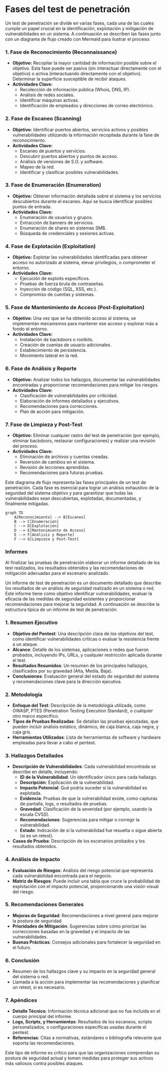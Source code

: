 # Fases del test de penetración

Un test de penetración se divide en varias fases, cada una de las cuales cumple un papel crucial en la identificación, explotación y mitigación de vulnerabilidades en un sistema. A continuación se describen las fases junto con un diagrama de flujo creado con Mermaid para ilustrar el proceso:

### 1. **Fase de Reconocimiento (Reconnaissance)**
   - **Objetivo:** Recopilar la mayor cantidad de información posible sobre el objetivo. Esta fase puede ser pasiva (sin interactuar directamente con el objetivo) o activa (interactuando directamente con el objetivo). Determinar la superficie susceptible de recibir ataques.
   - **Actividades Clave:**
     - Recolección de información pública (Whois, DNS, IP).
     - Análisis de redes sociales.
     - Identificar máquinas activas.
     - Identificación de empleados y direcciones de correo electrónico.

### 2. **Fase de Escaneo (Scanning)**
   - **Objetivo:** Identificar puertos abiertos, servicios activos y posibles vulnerabilidades utilizando la información recopilada durante la fase de reconocimiento.
   - **Actividades Clave:**
     - Escaneo de puertos y servicios.
     - Descubrir puertos abiertos y puntos de acceso.
     - Análisis de versiones de S.O. y software.
     - Mapeo de la red.
     - Identificar y clasificar posibles vulnerabilidades.

### 3. **Fase de Enumeración (Enumeration)**
   - **Objetivo:** Obtener información detallada sobre el sistema y los servicios descubiertos durante el escaneo. Aquí se busca identificar posibles puntos de entrada.
   - **Actividades Clave:**
     - Enumeración de usuarios y grupos.
     - Extracción de banners de servicios.
     - Enumeración de shares en sistemas SMB.
     - Búsqueda de credenciales y sesiones activas.

### 4. **Fase de Explotación (Exploitation)**
   - **Objetivo:** Explotar las vulnerabilidades identificadas para obtener acceso no autorizado al sistema, elevar privilegios, o comprometer el entorno.
   - **Actividades Clave:**
     - Ejecución de exploits específicos.
     - Pruebas de fuerza bruta de contraseñas.
     - Inyección de código (SQL, XSS, etc.).
     - Compromiso de cuentas y sistemas.

### 5. **Fase de Mantenimiento de Acceso (Post-Exploitation)**
   - **Objetivo:** Una vez que se ha obtenido acceso al sistema, se implementan mecanismos para mantener ese acceso y explorar más a fondo el entorno.
   - **Actividades Clave:**
     - Instalación de backdoors o rootkits.
     - Creación de cuentas de usuario adicionales.
     - Establecimiento de persistencia.
     - Movimiento lateral en la red.

### 6. **Fase de Análisis y Reporte**
   - **Objetivo:** Analizar todos los hallazgos, documentar las vulnerabilidades encontradas y proporcionar recomendaciones para mitigar los riesgos.
   - **Actividades Clave:**
     - Clasificación de vulnerabilidades por criticidad.
     - Elaboración de informes detallados y ejecutivos.
     - Recomendaciones para correcciones.
     - Plan de acción para mitigación.

### 7. **Fase de Limpieza y Post-Test**

   - **Objetivo:** Eliminar cualquier rastro del test de penetración (por ejemplo, eliminar backdoors, restaurar configuraciones) y realizar una revisión del proceso.
   - **Actividades Clave:**
     - Eliminación de archivos y cuentas creadas.
     - Reversión de cambios en el sistema.
     - Revisión de lecciones aprendidas.
     - Recomendaciones para futuras pruebas.



Este diagrama de flujo representa las fases principales de un test de penetración. Cada fase es esencial para lograr un análisis exhaustivo de la seguridad del sistema objetivo y para garantizar que todas las vulnerabilidades sean descubiertas, explotadas, documentadas, y finalmente mitigadas.

```mermaid
graph TD
    A[Reconocimiento] --> B[Escaneo]
    B --> C[Enumeración]
    C --> D[Explotación]
    D --> E[Mantenimiento de Acceso]
    E --> F[Análisis y Reporte]
    F --> G[Limpieza y Post-Test]
```

### Informes

Al finalizar las pruebas de penetración elaborar un informe detallado de los test realizados, los resultados obtenidos y las recomendaciones de mitigación adecuadas para el escenario analizado.

Un informe de test de penetración es un documento detallado que describe los resultados de un análisis de seguridad realizado en un sistema o red. Este informe tiene como objetivo identificar vulnerabilidades, evaluar la eficacia de las medidas de seguridad existentes y proporcionar recomendaciones para mejorar la seguridad. A continuación se describe la estructura típica de un informe de test de penetración:

### 1. **Resumen Ejecutivo**
   - **Objetivo del Pentest**: Una descripción clara de los objetivos del test, como identificar vulnerabilidades críticas o evaluar la resistencia frente a un ataque.
   - **Alcance**: Detalle de los sistemas, aplicaciones o redes que fueron probados, incluyendo IPs, URLs, y cualquier restricción aplicada durante el test.
   - **Resultados Resumidos**: Un resumen de los principales hallazgos, clasificados por su gravedad (Alta, Media, Baja).
   - **Conclusiones**: Evaluación general del estado de seguridad del sistema y recomendaciones clave para la dirección ejecutiva.

### 2. **Metodología**
   - **Enfoque del Test**: Descripción de la metodología utilizada, como OWASP, PTES (Penetration Testing Execution Standard), o cualquier otro marco específico.
   - **Tipos de Pruebas Realizadas**: Se detallan las pruebas ejecutadas, que pueden incluir análisis estático, dinámico, de caja blanca, caja negra, y caja gris.
   - **Herramientas Utilizadas**: Lista de herramientas de software y hardware empleadas para llevar a cabo el pentest.

### 3. **Hallazgos Detallados**
   - **Descripción de Vulnerabilidades**: Cada vulnerabilidad encontrada se describe en detalle, incluyendo:
     - **ID de la Vulnerabilidad**: Un identificador único para cada hallazgo.
     - **Descripción**: Explicación de la vulnerabilidad.
     - **Impacto Potencial**: Qué podría suceder si la vulnerabilidad es explotada.
     - **Evidencia**: Pruebas de que la vulnerabilidad existe, como capturas de pantalla, logs, o resultados de pruebas.
     - **Gravedad**: Clasificación de la severidad (por ejemplo, usando la escala CVSS).
     - **Recomendaciones**: Sugerencias para mitigar o corregir la vulnerabilidad.
     - **Estado**: Indicación de si la vulnerabilidad fue resuelta o sigue abierta (si es un retest).
   - **Casos de Prueba**: Descripción de los escenarios probados y los resultados obtenidos.

### 4. **Análisis de Impacto**
   - **Evaluación de Riesgos**: Análisis del riesgo potencial que representa cada vulnerabilidad encontrada para el negocio.
   - **Matriz de Riesgos**: Puede incluir una tabla que cruce la probabilidad de explotación con el impacto potencial, proporcionando una visión visual del riesgo.

### 5. **Recomendaciones Generales**
   - **Mejoras de Seguridad**: Recomendaciones a nivel general para mejorar la postura de seguridad.
   - **Prioridades de Mitigación**: Sugerencias sobre cómo priorizar las correcciones basadas en la gravedad y el impacto de las vulnerabilidades.
   - **Buenas Prácticas**: Consejos adicionales para fortalecer la seguridad en el futuro.

### 6. **Conclusión**
   - Resumen de los hallazgos clave y su impacto en la seguridad general del sistema o red.
   - Llamada a la acción para implementar las recomendaciones y planificar un retest, si es necesario.

### 7. **Apéndices**
   - **Detalle Técnico**: Información técnica adicional que no fue incluida en el cuerpo principal del informe.
   - **Logs, Scripts, y Herramientas**: Resultados de los escaneos, scripts personalizados, o configuraciones específicas usadas durante el pentest.
   - **Referencias**: Citas a normativas, estándares o bibliografía relevante que soporta las recomendaciones.

Este tipo de informe es crítico para que las organizaciones comprendan su postura de seguridad actual y tomen medidas para proteger sus activos más valiosos contra posibles ataques.
